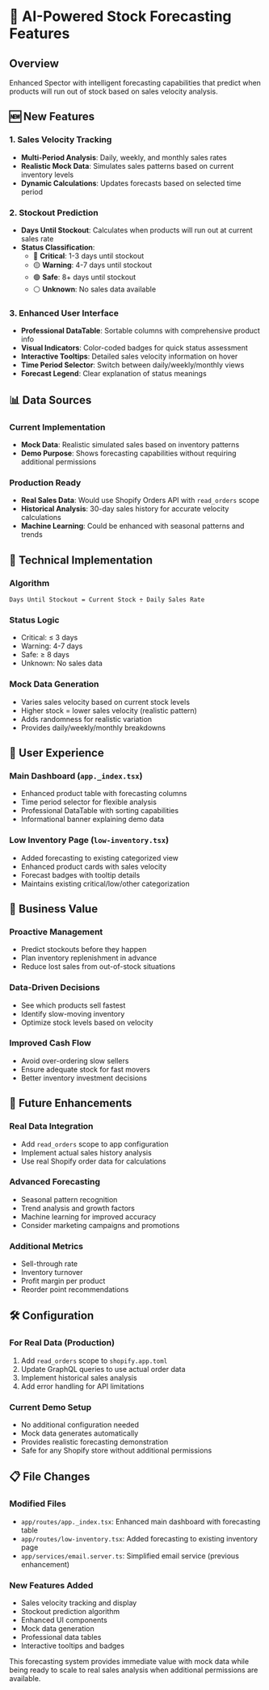 # 🔮 AI-Powered Stock Forecasting Features

## Overview
Enhanced Spector with intelligent forecasting capabilities that predict when products will run out of stock based on sales velocity analysis.

## 🆕 New Features

### 1. Sales Velocity Tracking
- **Multi-Period Analysis**: Daily, weekly, and monthly sales rates
- **Realistic Mock Data**: Simulates sales patterns based on current inventory levels
- **Dynamic Calculations**: Updates forecasts based on selected time period

### 2. Stockout Prediction
- **Days Until Stockout**: Calculates when products will run out at current sales rate
- **Status Classification**:
  - 🔴 **Critical**: 1-3 days until stockout
  - 🟡 **Warning**: 4-7 days until stockout  
  - 🟢 **Safe**: 8+ days until stockout
  - ⚪ **Unknown**: No sales data available

### 3. Enhanced User Interface
- **Professional DataTable**: Sortable columns with comprehensive product info
- **Visual Indicators**: Color-coded badges for quick status assessment
- **Interactive Tooltips**: Detailed sales velocity information on hover
- **Time Period Selector**: Switch between daily/weekly/monthly views
- **Forecast Legend**: Clear explanation of status meanings

## 📊 Data Sources

### Current Implementation
- **Mock Data**: Realistic simulated sales based on inventory patterns
- **Demo Purpose**: Shows forecasting capabilities without requiring additional permissions

### Production Ready
- **Real Sales Data**: Would use Shopify Orders API with `read_orders` scope
- **Historical Analysis**: 30-day sales history for accurate velocity calculations
- **Machine Learning**: Could be enhanced with seasonal patterns and trends

## 🔧 Technical Implementation

### Algorithm
```
Days Until Stockout = Current Stock ÷ Daily Sales Rate
```

### Status Logic
- Critical: ≤ 3 days
- Warning: 4-7 days  
- Safe: ≥ 8 days
- Unknown: No sales data

### Mock Data Generation
- Varies sales velocity based on current stock levels
- Higher stock = lower sales velocity (realistic pattern)
- Adds randomness for realistic variation
- Provides daily/weekly/monthly breakdowns

## 📱 User Experience

### Main Dashboard (`app._index.tsx`)
- Enhanced product table with forecasting columns
- Time period selector for flexible analysis
- Professional DataTable with sorting capabilities
- Informational banner explaining demo data

### Low Inventory Page (`low-inventory.tsx`)
- Added forecasting to existing categorized view
- Enhanced product cards with sales velocity
- Forecast badges with tooltip details
- Maintains existing critical/low/other categorization

## 🚀 Business Value

### Proactive Management
- Predict stockouts before they happen
- Plan inventory replenishment in advance
- Reduce lost sales from out-of-stock situations

### Data-Driven Decisions
- See which products sell fastest
- Identify slow-moving inventory
- Optimize stock levels based on velocity

### Improved Cash Flow
- Avoid over-ordering slow sellers
- Ensure adequate stock for fast movers
- Better inventory investment decisions

## 🔮 Future Enhancements

### Real Data Integration
- Add `read_orders` scope to app configuration
- Implement actual sales history analysis
- Use real Shopify order data for calculations

### Advanced Forecasting
- Seasonal pattern recognition
- Trend analysis and growth factors
- Machine learning for improved accuracy
- Consider marketing campaigns and promotions

### Additional Metrics
- Sell-through rate
- Inventory turnover
- Profit margin per product
- Reorder point recommendations

## 🛠️ Configuration

### For Real Data (Production)
1. Add `read_orders` scope to `shopify.app.toml`
2. Update GraphQL queries to use actual order data
3. Implement historical sales analysis
4. Add error handling for API limitations

### Current Demo Setup
- No additional configuration needed
- Mock data generates automatically
- Provides realistic forecasting demonstration
- Safe for any Shopify store without additional permissions

## 📋 File Changes

### Modified Files
- `app/routes/app._index.tsx`: Enhanced main dashboard with forecasting table
- `app/routes/low-inventory.tsx`: Added forecasting to existing inventory page
- `app/services/email.server.ts`: Simplified email service (previous enhancement)

### New Features Added
- Sales velocity tracking and display
- Stockout prediction algorithm
- Enhanced UI components
- Mock data generation
- Professional data tables
- Interactive tooltips and badges

This forecasting system provides immediate value with mock data while being ready to scale to real sales analysis when additional permissions are available.
